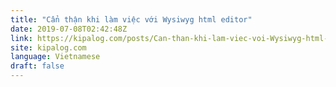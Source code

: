 ```yaml
---
title: "Cẩn thận khi làm việc với Wysiwyg html editor"
date: 2019-07-08T02:42:48Z
link: https://kipalog.com/posts/Can-than-khi-lam-viec-voi-Wysiwyg-html-editor?utm_medium=RSS&utm_source=news.12bit.vn
site: kipalog.com
language: Vietnamese
draft: false
---
```

